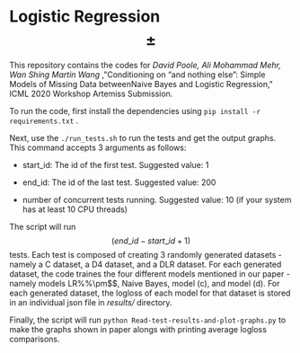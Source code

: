 # Logistic Regression$$\pm$$

This repository contains the codes for _David Poole, Ali Mohammad Mehr, Wan Shing Martin Wang_ ,"Conditioning on “and nothing else”: Simple Models of Missing Data betweenNaive Bayes and Logistic Regression," ICML 2020 Workshop Artemiss Submission.

To run the code, first install the dependencies using `pip install -r requirements.txt` .

Next, use the `./run_tests.sh` to run the tests and get the output graphs. This command accepts 3 arguments as follows:

- start_id: The id of the first test. Suggested value: 1

- end_id: The id of the last test. Suggested value: 200

- number of concurrent tests running. Suggested value: 10 (if your system has at least 10 CPU threads)

The script will run $$(end\_id-start\_id+1)$$ tests. Each test is composed of creating 3 randomly generated datasets - namely a C dataset, a D4 dataset, and a DLR dataset. For each generated dataset, the code traines the four different models mentioned in our paper - namely models LR%%\pm$$, Naive Bayes, model (c), and model (d). For each generated dataset, the logloss of each model for that dataset is stored in an individual json file in _results/_ directory.

Finally, the script will run `python Read-test-results-and-plot-graphs.py` to make the graphs shown in paper alongs with printing average logloss comparisons.
